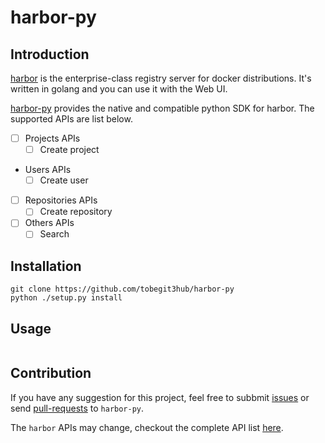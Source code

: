 # harbor-py

## Introduction

[harbor](https://github.com/vmware/harbor) is the enterprise-class registry server for docker distributions. It's written in golang and you can use it with the Web UI.

[harbor-py](https://github.com/tobegit3hub/harbor-py) provides the native and compatible python SDK for harbor. The supported APIs are list below.

- [ ] Projects APIs
  - [ ] Create project
- Users APIs
  - [ ] Create user
- [ ] Repositories APIs
  - [ ] Create repository
- [ ] Others APIs
  - [ ] Search

## Installation

```
git clone https://github.com/tobegit3hub/harbor-py
python ./setup.py install
```

## Usage

```
```

## Contribution

If you have any suggestion for this project, feel free to subbmit [issues](https://github.com/tobegit3hub/harbor-py/issues) or send [pull-requests](https://github.com/tobegit3hub/harbor-py/pulls) to `harbor-py`.

The `harbor` APIs may change, checkout the complete API list [here](https://github.com/vmware/harbor/blob/master/docs/configure_swagger.md).
